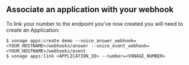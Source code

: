 ## Associate an application with your webhook

To link your number to the endpoint you've now created you will need to create an Application:

```
$ vonage apps:create demo --voice_answer_webhook=<YOUR_HOSTNAME>/webhooks/answer --voice_event_webhook=<YOUR_HOSTNAME>/webhooks/event
$ vonage apps:link <APPLICATION_ID> --number=<VONAGE_NUMBER> 
```
